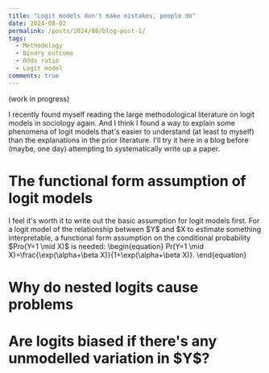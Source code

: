 ```yaml
---
title: "Logit models don't make mistakes, people do"
date: 2024-08-02
permalink: /posts/2024/08/blog-post-1/
tags:
  - Methodology
  - Binary outcome
  - Odds ratio
  - Logit model
comments: true
---
```

(work in progress)

I recently found myself reading the large methodological literature on logit models in sociology again. And I think I found a way to explain some phenomena of logit models that's easier to understand (at least to myself) than the explanations in the prior literature. I'll try it here in a blog before (maybe, one day) attempting to systematically write up a paper. 

<h1> The functional form assumption of logit models </h1>
I feel it's worth it to write out the basic assumption for logit models first. For a logit model of the relationship between $Y$ and $X to estimate something interpretable, a functional form assumption on the conditional probability $Pro(Y=1 \mid X)$ is needed:
\begin{equation}
 Pr(Y=1 \mid X)=\frac{\exp(\alpha+\beta X)}{1+\exp(\alpha+\beta X)}.
\end{equation}
  
<h1> Why do nested logits cause problems </h1>

<h1> Are logits biased if there's any unmodelled variation in $Y$? </h1>




